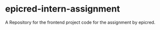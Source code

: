 # epicred-intern-assignment
A Repository for the frontend project code for the assignment by epicred.
